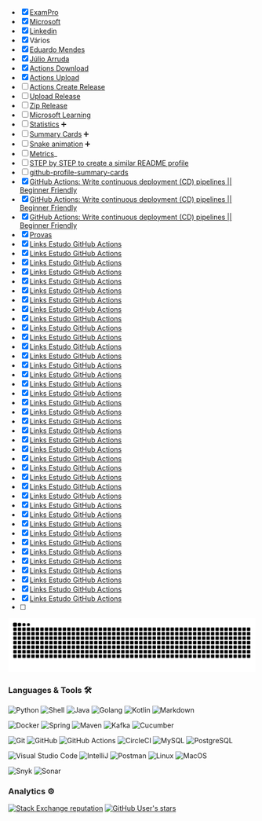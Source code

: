 - [x] [ExamPro](https://app.exampro.co/)
- [x] [Microsoft](https://learn.microsoft.com/pt-br/)
- [x] [Linkedin](https://www.linkedin.com/learning/github-actions-formacao-basica/)
- [x] Vários
- [x] [Eduardo Mendes](https://www.youtube.com/watch?v=L1f6N6NcgPw&t=3530s)
- [x] [Júlio Arruda](https://www.youtube.com/watch?v=lcuobWOP40Y)
- [x] [Actions Download](https://github.com/actions/download-artifact)
- [x] [Actions Upload](https://github.com/actions/upload-artifact)
- [ ] [Actions Create Release](https://github.com/actions/create-release)
- [ ] [Upload Release](https://github.com/actions/upload-release-asset)
- [ ] [Zip Release](https://github.com/marketplace/actions/zip-release)
- [ ] [Microsoft Learning](https://learn.microsoft.com/pt-br/training/paths/github-actions/)
- [ ] [Statistics](https://github.com/anuraghazra/github-readme-stats) ➕  
- [ ] [Summary Cards](https://github.com/vn7n24fzkq/github-profile-summary-cards) ➕  
- [ ] [Snake animation](https://github.com/Platane/snk) ➕  
- [ ] [Metrics](https://github.com/marketplace/actions/metrics-embed)_
- [ ] [STEP by STEP to create a similar README profile](https://bit.ly/devtoritgithubcreateprofile)
- [ ] [github-profile-summary-cards](https://github.com/vn7n24fzkq/github-profile-summary-cards)
- [x] [GitHub Actions: Write continuous deployment (CD) pipelines || Beginner Friendly](https://www.youtube.com/watch?v=-hVG9z0fCac)
- [x] [GitHub Actions: Write continuous deployment (CD) pipelines || Beginner Friendly](https://www.youtube.com/watch?v=Ftq1yFwPJQ4)
- [x] [GitHub Actions: Write continuous deployment (CD) pipelines || Beginner Friendly](https://www.youtube.com/watch?v=-JvHif_CxTs)
- [x] [Provas](https://ghcertified.com/)
- [x] [Links Estudo GitHub Actions](https://docs.github.com/en/actions)
- [x] [Links Estudo GitHub Actions](https://docs.github.com/en/actions/writing-workflows/choosing-when-your-workflow-runs/events-that-trigger-workflows)
- [x] [Links Estudo GitHub Actions](https://docs.github.com/pt/actions/use-cases-and-examples/publishing-packages/publishing-docker-images)
- [x] [Links Estudo GitHub Actions](https://docs.github.com/pt/actions/writing-workflows/choosing-what-your-workflow-does/accessing-contextual-information-about-workflow-runs)
- [x] [Links Estudo GitHub Actions](https://docs.github.com/pt/actions/writing-workflows/workflow-syntax-for-github-actions)
- [x] [Links Estudo GitHub Actions](https://ghcertified.com)
- [x] [Links Estudo GitHub Actions](https://github.com/actions/create-release)
- [x] [Links Estudo GitHub Actions](https://github.com/actions/download-artifact)
- [x] [Links Estudo GitHub Actions](https://github.com/actions/upload-artifact)
- [x] [Links Estudo GitHub Actions](https://github.com/actions/upload-release-asset)
- [x] [Links Estudo GitHub Actions](https://github.com/codediodeio/sveltefire)
- [x] [Links Estudo GitHub Actions](https://github.com/fireship-io/225-github-actions-demo)
- [x] [Links Estudo GitHub Actions](https://github.com/forrestknight)
- [x] [Links Estudo GitHub Actions](https://github.com/iam-veeramalla/GitHub-Actions-Zero-to-Hero)
- [x] [Links Estudo GitHub Actions](https://github.com/link-/ci-cd-intro)
- [x] [Links Estudo GitHub Actions](https://github.com/marketplace/actions/zip-release)
- [x] [Links Estudo GitHub Actions](https://github.com/msusdev/end-to-end-ci-cd/tree/main)
- [x] [Links Estudo GitHub Actions](https://github.com/n3wt0n)
- [x] [Links Estudo GitHub Actions](https://github.com/nektos/act)
- [x] [Links Estudo GitHub Actions](https://github.com/python/cpython)
- [x] [Links Estudo GitHub Actions](https://github.com/techwithtim)
- [x] [Links Estudo GitHub Actions](https://github.com/vn7n24fzkq/github-profile-summary-cards)
- [x] [Links Estudo GitHub Actions](https://kodekloud.com/learning-path/cloud/?utm_source=youtube&utm_medium=video&utm_campaign=cloudlearningpath_yt)
- [x] [Links Estudo GitHub Actions](https://kodekloud.com/learning-path/devops/?utm_source=YouTube&utm_medium=Video&utm_campaign=DevOps-LearningPath)
- [x] [Links Estudo GitHub Actions](https://www.youtube.com/watch?v=2yHRq7aWDKM)
- [x] [Links Estudo GitHub Actions](https://www.youtube.com/watch?v=e8rAjvtRepc)
- [x] [Links Estudo GitHub Actions](https://www.youtube.com/watch?v=eB0nUzAI7M8&t=647s)
- [x] [Links Estudo GitHub Actions](https://www.youtube.com/watch?v=Efk5i4oBaZ0)
- [x] [Links Estudo GitHub Actions](https://www.youtube.com/watch?v=IvKwyQt8IVY)
- [x] [Links Estudo GitHub Actions](https://www.youtube.com/watch?v=jtKrINOzQ3A&t=5s)
- [x] [Links Estudo GitHub Actions](https://www.youtube.com/watch?v=K3RqgDPCjYs)
- [x] [Links Estudo GitHub Actions](https://www.youtube.com/watch?v=kg-CENFEjVs&t=2710s)
- [x] [Links Estudo GitHub Actions](https://www.youtube.com/watch?v=mFFXuXjVgkU&t=132s)
- [x] [Links Estudo GitHub Actions](https://www.youtube.com/watch?v=pjsgHh7usR8&t=278s)
- [x] [Links Estudo GitHub Actions](https://www.youtube.com/watch?v=Tz7FsunBbfQ&t=0s)
- [x] [Links Estudo GitHub Actions](https://www.youtube.com/watch?v=UEOtZvTCmDo&t=218s)
- [x] [Links Estudo GitHub Actions](https://www.youtube.com/watch?v=W_Fhjmsq7hU&t=371s)
- [x] [Links Estudo GitHub Actions](https://www.youtube.com/watch?v=WQMz0AnJ6uU)
- [x] [Links Estudo GitHub Actions](https://www.youtube.com/watch?v=yfBtjLxn_6k)
- [ ] 


![Snake animation](https://github.com/GuillaumeFalourd/GuillaumeFalourd/blob/output/github-contribution-grid-snake.svg)

### Languages & Tools 🛠

![Python](https://img.shields.io/badge/-Python-05122A?style=flat&logo=python) ![Shell](https://img.shields.io/badge/Shell-05122A?style=flat&logo=gnu-bash&logoColor=white) ![Java](https://img.shields.io/badge/-Java-05122A?style=flat&logo=Java&logoColor=white) ![Golang](https://img.shields.io/badge/-Golang-05122A?style=flat&logo=go&logoColor=white) ![Kotlin](https://img.shields.io/badge/-Kotlin-05122A?style=flat&logo=kotlin) ![Markdown](https://img.shields.io/badge/-Markdown-05122A?style=flat&logo=markdown)&nbsp;

![Docker](https://img.shields.io/badge/-Docker-05122A?style=flat&logo=docker) ![Spring](https://img.shields.io/badge/-Spring-05122A?style=flat&logo=spring&logoColor=white) ![Maven](https://img.shields.io/badge/-Maven-05122A?style=flat&logo=apache-maven&logoColor=white) ![Kafka](https://img.shields.io/badge/-Kafka-05122A?style=flat&logo=apache-kafka) ![Cucumber](https://img.shields.io/badge/-Cucumber-05122A?style=flat&logo=cucumber)&nbsp;

![Git](https://img.shields.io/badge/-Git-05122A?style=flat&logo=git) ![GitHub](https://img.shields.io/badge/-GitHub-05122A?style=flat&logo=github) ![GitHub Actions](https://img.shields.io/badge/GitHub%20Actions%20-05122A?style=flat&logo=github-actions&logoColor=white) ![CircleCI](https://img.shields.io/badge/CircleCI-05122A?style=flat&logo=circleci&logoColor=white) ![MySQL](https://img.shields.io/badge/-MySQL-05122A?style=flat&logo=mysql&logoColor=white) ![PostgreSQL](https://img.shields.io/badge/-PostgreSQL-05122A?style=flat&logo=postgresql)&nbsp;

![Visual Studio Code](https://img.shields.io/badge/-Visual%20Studio%20Code-05122A?style=flat&logo=visual-studio-code&logoColor=007ACC) ![IntelliJ](https://img.shields.io/badge/-IntelliJ-05122A?style=flat&logo=jetbrains) ![Postman](https://img.shields.io/badge/-Postman-05122A?style=flat&logo=postman) ![Linux](https://img.shields.io/badge/-Linux-05122A?style=flat&logo=linux&logoColor=white) ![MacOS](https://img.shields.io/badge/-MacOS-05122A?style=flat&logo=apple)&nbsp;

![Snyk](https://img.shields.io/badge/-Snyk-05122A?style=flat&logo=snyk) ![Sonar](https://img.shields.io/badge/-Sonar-05122A?style=flat&logo=sonar)

### Analytics ⚙️

[![Stack Exchange reputation](https://img.shields.io/stackexchange/stackoverflow/r/8496462?color=orange&label=StackOverflow&logo=stackoverflow&style=flat-square)](https://stackoverflow.com/users/8496462)
[![GitHub User's stars](https://img.shields.io/github/stars/GuillaumeFalourd?color=green&label=GitHub%20Stars&logo=github&style=flat-square)](https://github.com/GuillaumeFalourd?tab=repositories&q=&type=public&language=&sort=stargazers)


